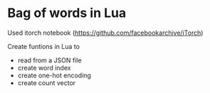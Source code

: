 # Bag of words in Lua

Used itorch notebook (https://github.com/facebookarchive/iTorch)

Create funtions in Lua to 
* read from a JSON file
* create word index
* create one-hot encoding
* create count vector